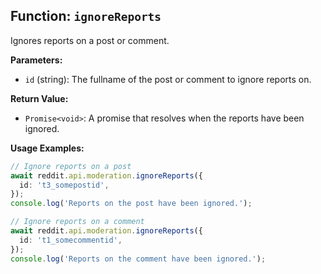 ## Function: `ignoreReports`

Ignores reports on a post or comment.

**Parameters:**

- `id` (string): The fullname of the post or comment to ignore reports on.

**Return Value:**

- `Promise<void>`: A promise that resolves when the reports have been ignored.

**Usage Examples:**

```typescript
// Ignore reports on a post
await reddit.api.moderation.ignoreReports({
  id: 't3_somepostid',
});
console.log('Reports on the post have been ignored.');

// Ignore reports on a comment
await reddit.api.moderation.ignoreReports({
  id: 't1_somecommentid',
});
console.log('Reports on the comment have been ignored.');
```
